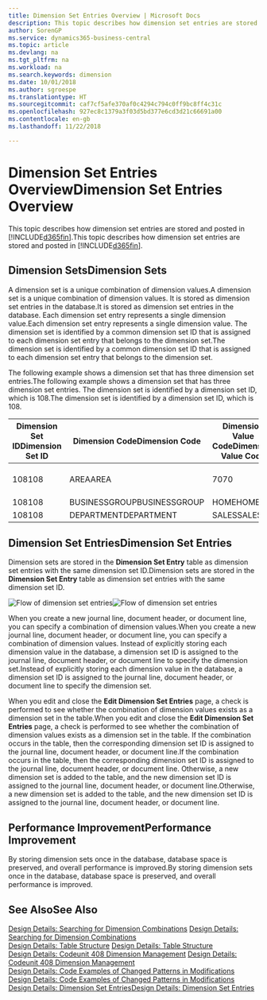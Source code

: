 ```yaml
---
title: Dimension Set Entries Overview | Microsoft Docs
description: This topic describes how dimension set entries are stored and posted in Dynamcis 365.
author: SorenGP
ms.service: dynamics365-business-central
ms.topic: article
ms.devlang: na
ms.tgt_pltfrm: na
ms.workload: na
ms.search.keywords: dimension
ms.date: 10/01/2018
ms.author: sgroespe
ms.translationtype: HT
ms.sourcegitcommit: caf7cf5afe370af0c4294c794c0ff9bc8ff4c31c
ms.openlocfilehash: 927ec8c1379a3f03d5bd377e6cd3d21c66691a00
ms.contentlocale: en-gb
ms.lasthandoff: 11/22/2018

---
```

# <a name="dimension-set-entries-overview"></a><span data-ttu-id="c50ed-103">Dimension Set Entries Overview</span><span class="sxs-lookup"><span data-stu-id="c50ed-103">Dimension Set Entries Overview</span></span>
<span data-ttu-id="c50ed-104">This topic describes how dimension set entries are stored and posted in [!INCLUDE[d365fin](includes/d365fin_md.md)].</span><span class="sxs-lookup"><span data-stu-id="c50ed-104">This topic describes how dimension set entries are stored and posted in [!INCLUDE[d365fin](includes/d365fin_md.md)].</span></span>  

## <a name="dimension-sets"></a><span data-ttu-id="c50ed-105">Dimension Sets</span><span class="sxs-lookup"><span data-stu-id="c50ed-105">Dimension Sets</span></span>  
<span data-ttu-id="c50ed-106">A dimension set is a unique combination of dimension values.</span><span class="sxs-lookup"><span data-stu-id="c50ed-106">A dimension set is a unique combination of dimension values.</span></span> <span data-ttu-id="c50ed-107">It is stored as dimension set entries in the database.</span><span class="sxs-lookup"><span data-stu-id="c50ed-107">It is stored as dimension set entries in the database.</span></span> <span data-ttu-id="c50ed-108">Each dimension set entry represents a single dimension value.</span><span class="sxs-lookup"><span data-stu-id="c50ed-108">Each dimension set entry represents a single dimension value.</span></span> <span data-ttu-id="c50ed-109">The dimension set is identified by a common dimension set ID that is assigned to each dimension set entry that belongs to the dimension set.</span><span class="sxs-lookup"><span data-stu-id="c50ed-109">The dimension set is identified by a common dimension set ID that is assigned to each dimension set entry that belongs to the dimension set.</span></span>  

<span data-ttu-id="c50ed-110">The following example shows a dimension set that has three dimension set entries.</span><span class="sxs-lookup"><span data-stu-id="c50ed-110">The following example shows a dimension set that has three dimension set entries.</span></span> <span data-ttu-id="c50ed-111">The dimension set is identified by a dimension set ID, which is 108.</span><span class="sxs-lookup"><span data-stu-id="c50ed-111">The dimension set is identified by a dimension set ID, which is 108.</span></span>  

|<span data-ttu-id="c50ed-112">Dimension Set ID</span><span class="sxs-lookup"><span data-stu-id="c50ed-112">Dimension Set ID</span></span>|<span data-ttu-id="c50ed-113">Dimension Code</span><span class="sxs-lookup"><span data-stu-id="c50ed-113">Dimension Code</span></span>|<span data-ttu-id="c50ed-114">Dimension Value Code</span><span class="sxs-lookup"><span data-stu-id="c50ed-114">Dimension Value Code</span></span>|<span data-ttu-id="c50ed-115">Dimension Value Name</span><span class="sxs-lookup"><span data-stu-id="c50ed-115">Dimension Value Name</span></span>|  
|----------------------|--------------------|--------------------------|--------------------------|  
|<span data-ttu-id="c50ed-116">108</span><span class="sxs-lookup"><span data-stu-id="c50ed-116">108</span></span>|<span data-ttu-id="c50ed-117">AREA</span><span class="sxs-lookup"><span data-stu-id="c50ed-117">AREA</span></span>|<span data-ttu-id="c50ed-118">70</span><span class="sxs-lookup"><span data-stu-id="c50ed-118">70</span></span>|<span data-ttu-id="c50ed-119">America North</span><span class="sxs-lookup"><span data-stu-id="c50ed-119">America North</span></span>|  
|<span data-ttu-id="c50ed-120">108</span><span class="sxs-lookup"><span data-stu-id="c50ed-120">108</span></span>|<span data-ttu-id="c50ed-121">BUSINESSGROUP</span><span class="sxs-lookup"><span data-stu-id="c50ed-121">BUSINESSGROUP</span></span>|<span data-ttu-id="c50ed-122">HOME</span><span class="sxs-lookup"><span data-stu-id="c50ed-122">HOME</span></span>|<span data-ttu-id="c50ed-123">Home</span><span class="sxs-lookup"><span data-stu-id="c50ed-123">Home</span></span>|  
|<span data-ttu-id="c50ed-124">108</span><span class="sxs-lookup"><span data-stu-id="c50ed-124">108</span></span>|<span data-ttu-id="c50ed-125">DEPARTMENT</span><span class="sxs-lookup"><span data-stu-id="c50ed-125">DEPARTMENT</span></span>|<span data-ttu-id="c50ed-126">SALES</span><span class="sxs-lookup"><span data-stu-id="c50ed-126">SALES</span></span>|<span data-ttu-id="c50ed-127">Sales</span><span class="sxs-lookup"><span data-stu-id="c50ed-127">Sales</span></span>|  

## <a name="dimension-set-entries"></a><span data-ttu-id="c50ed-128">Dimension Set Entries</span><span class="sxs-lookup"><span data-stu-id="c50ed-128">Dimension Set Entries</span></span>  
<span data-ttu-id="c50ed-129">Dimension sets are stored in the **Dimension Set Entry** table as dimension set entries with the same dimension set ID.</span><span class="sxs-lookup"><span data-stu-id="c50ed-129">Dimension sets are stored in the **Dimension Set Entry** table as dimension set entries with the same dimension set ID.</span></span>  

<span data-ttu-id="c50ed-130">![Flow of dimension set entries](media/dimensionentrynav7.png "Flow of dimension set entries")</span><span class="sxs-lookup"><span data-stu-id="c50ed-130">![Flow of dimension set entries](media/dimensionentrynav7.png "Flow of dimension set entries")</span></span>  

<span data-ttu-id="c50ed-131">When you create a new journal line, document header, or document line, you can specify a combination of dimension values.</span><span class="sxs-lookup"><span data-stu-id="c50ed-131">When you create a new journal line, document header, or document line, you can specify a combination of dimension values.</span></span> <span data-ttu-id="c50ed-132">Instead of explicitly storing each dimension value in the database, a dimension set ID is assigned to the journal line, document header, or document line to specify the dimension set.</span><span class="sxs-lookup"><span data-stu-id="c50ed-132">Instead of explicitly storing each dimension value in the database, a dimension set ID is assigned to the journal line, document header, or document line to specify the dimension set.</span></span>  

<span data-ttu-id="c50ed-133">When you edit and close the **Edit Dimension Set Entries** page, a check is performed to see whether the combination of dimension values exists as a dimension set in the table.</span><span class="sxs-lookup"><span data-stu-id="c50ed-133">When you edit and close the **Edit Dimension Set Entries** page, a check is performed to see whether the combination of dimension values exists as a dimension set in the table.</span></span> <span data-ttu-id="c50ed-134">If the combination occurs in the table, then the corresponding dimension set ID is assigned to the journal line, document header, or document line.</span><span class="sxs-lookup"><span data-stu-id="c50ed-134">If the combination occurs in the table, then the corresponding dimension set ID is assigned to the journal line, document header, or document line.</span></span> <span data-ttu-id="c50ed-135">Otherwise, a new dimension set is added to the table, and the new dimension set ID is assigned to the journal line, document header, or document line.</span><span class="sxs-lookup"><span data-stu-id="c50ed-135">Otherwise, a new dimension set is added to the table, and the new dimension set ID is assigned to the journal line, document header, or document line.</span></span>  

## <a name="performance-improvement"></a><span data-ttu-id="c50ed-136">Performance Improvement</span><span class="sxs-lookup"><span data-stu-id="c50ed-136">Performance Improvement</span></span>  
<span data-ttu-id="c50ed-137">By storing dimension sets once in the database, database space is preserved, and overall performance is improved.</span><span class="sxs-lookup"><span data-stu-id="c50ed-137">By storing dimension sets once in the database, database space is preserved, and overall performance is improved.</span></span>  

## <a name="see-also"></a><span data-ttu-id="c50ed-138">See Also</span><span class="sxs-lookup"><span data-stu-id="c50ed-138">See Also</span></span>  
<span data-ttu-id="c50ed-139">[Design Details: Searching for Dimension Combinations](design-details-searching-for-dimension-combinations.md) </span><span class="sxs-lookup"><span data-stu-id="c50ed-139">[Design Details: Searching for Dimension Combinations](design-details-searching-for-dimension-combinations.md) </span></span>  
<span data-ttu-id="c50ed-140">[Design Details: Table Structure](design-details-table-structure.md) </span><span class="sxs-lookup"><span data-stu-id="c50ed-140">[Design Details: Table Structure](design-details-table-structure.md) </span></span>  
<span data-ttu-id="c50ed-141">[Design Details: Codeunit 408 Dimension Management](design-details-codeunit-408-dimension-management.md) </span><span class="sxs-lookup"><span data-stu-id="c50ed-141">[Design Details: Codeunit 408 Dimension Management](design-details-codeunit-408-dimension-management.md) </span></span>  
<span data-ttu-id="c50ed-142">[Design Details: Code Examples of Changed Patterns in Modifications](design-details-code-examples-of-changed-patterns-in-modifications.md) </span><span class="sxs-lookup"><span data-stu-id="c50ed-142">[Design Details: Code Examples of Changed Patterns in Modifications](design-details-code-examples-of-changed-patterns-in-modifications.md) </span></span>  
[<span data-ttu-id="c50ed-143">Design Details: Dimension Set Entries</span><span class="sxs-lookup"><span data-stu-id="c50ed-143">Design Details: Dimension Set Entries</span></span>](design-details-dimension-set-entries.md)   

